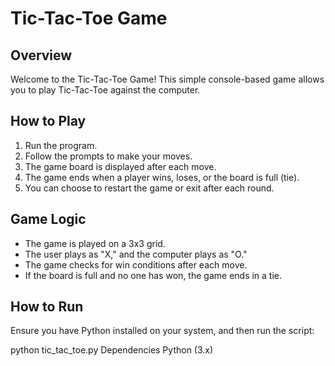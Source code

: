 # Tic-Tac-Toe Game

## Overview
Welcome to the Tic-Tac-Toe Game! This simple console-based game allows you to play Tic-Tac-Toe against the computer.

## How to Play
1. Run the program.
2. Follow the prompts to make your moves.
3. The game board is displayed after each move.
4. The game ends when a player wins, loses, or the board is full (tie).
5. You can choose to restart the game or exit after each round.

## Game Logic
- The game is played on a 3x3 grid.
- The user plays as "X," and the computer plays as "O."
- The game checks for win conditions after each move.
- If the board is full and no one has won, the game ends in a tie.

## How to Run
Ensure you have Python installed on your system, and then run the script:

python tic_tac_toe.py
Dependencies
Python (3.x)
